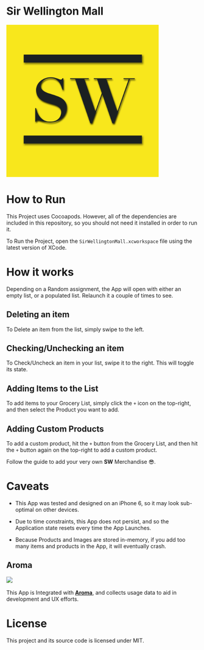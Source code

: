Sir Wellington Mall
=====================================

[<img src="Design/Logo/Type/Icon-512@2x.png" width="400">](https://github.com/SirWellington/sir-wellington-mall)

# How to Run

This Project uses Cocoapods. However, all of the dependencies are included in this repository, so you should not need
it installed in order to run it.

To Run the Project, open the `SirWellingtonMall.xcworkspace` file using the latest version of XCode.

# How it works

Depending on a Random assignment, the App will open with either an empty list, or a populated list. Relaunch it a couple of times to see.

## Deleting an item
To Delete an item from the list, simply swipe to the left.

## Checking/Unchecking an item
To Check/Uncheck an item in your list, swipe it to the right. This will toggle its
state.

## Adding Items to the List
To add items to your Grocery List, simply click the `+` icon on the top-right,
and then select the Product you want to add.

## Adding Custom Products
To add a custom product, hit the `+` button from the Grocery List,
and then hit the `+` button again on the top-right to add a custom product.

Follow the guide to add your very own **SW** Merchandise 😎.


# Caveats

+ This App was tested and designed on an iPhone 6, so it may look sub-optimal on other devices.

+ Due to time constraints, this App does not persist, and so the Application state  resets every time the App Launches.

+ Because Products and Images are stored in-memory, if you add too many items and products in the App, it will
eventually crash.

## Aroma

[<img src="https://raw.githubusercontent.com/RedRoma/Aroma/develop/Graphics/Logo.png" width="100">](http://aroma.redroma.tech/)

This App is Integrated with [**Aroma**](http://aroma.redroma.tech/), and collects usage data to aid in development and UX efforts.

# License
This project and its source code is licensed under MIT.
